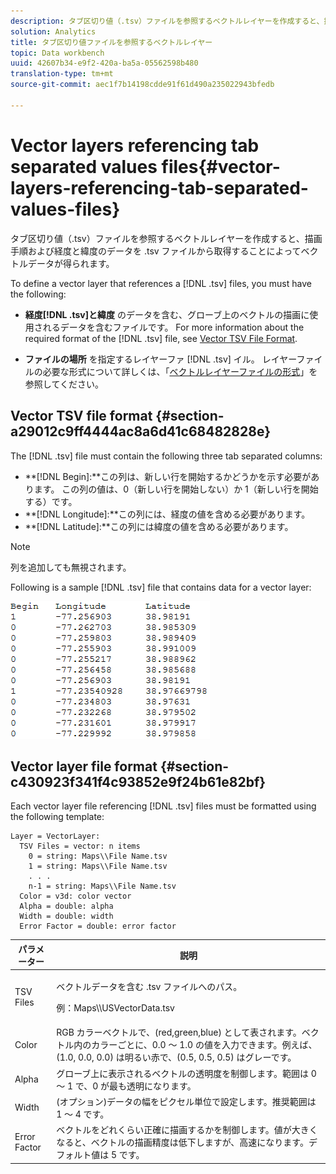 ```yaml
---
description: タブ区切り値（.tsv）ファイルを参照するベクトルレイヤーを作成すると、描画手順および経度と緯度のデータを .tsv ファイルから取得することによってベクトルデータが得られます。
solution: Analytics
title: タブ区切り値ファイルを参照するベクトルレイヤー
topic: Data workbench
uuid: 42607b34-e9f2-420a-ba5a-05562598b480
translation-type: tm+mt
source-git-commit: aec1f7b14198cdde91f61d490a235022943bfedb

---
```



# Vector layers referencing tab separated values files{#vector-layers-referencing-tab-separated-values-files}

タブ区切り値（.tsv）ファイルを参照するベクトルレイヤーを作成すると、描画手順および経度と緯度のデータを .tsv ファイルから取得することによってベクトルデータが得られます。

To define a vector layer that references a [!DNL .tsv] files, you must have the following:

* **経度[!DNL .tsv]と緯度** のデータを含む、グローブ上のベクトルの描画に使用されるデータを含むファイルです。 For more information about the required format of the [!DNL .tsv] file, see [Vector TSV File Format](../../../../home/c-geo-oview/c-wk-img-lyrs/c-wk-vctr-lyrs/c-tab-sep-val-files.md#section-a29012c9ff4444ac8a6d41c68482828e).

* **ファイルの場所** を指定するレイヤーファ [!DNL .tsv] イル。 レイヤーファイルの必要な形式について詳しくは、「[ベクトルレイヤーファイルの形式](../../../../home/c-geo-oview/c-wk-img-lyrs/c-wk-vctr-lyrs/c-tab-sep-val-files.md#section-c430923f341f4c93852e9f24b61e82bf)」を参照してください。

## Vector TSV file format {#section-a29012c9ff4444ac8a6d41c68482828e}

The [!DNL .tsv] file must contain the following three tab separated columns:

* **[!DNL Begin]:**この列は、新しい行を開始するかどうかを示す必要があります。 この列の値は、0（新しい行を開始しない）か 1（新しい行を開始する）です。
* **[!DNL Longitude]:**この列には、経度の値を含める必要があります。
* **[!DNL Latitude]:**この列には緯度の値を含める必要があります。

>[!NOTE]
>
>列を追加しても無視されます。

Following is a sample [!DNL .tsv] file that contains data for a vector layer:

![](assets/tsv_vectorlayer.png)

## Vector layer file format {#section-c430923f341f4c93852e9f24b61e82bf}

Each vector layer file referencing [!DNL .tsv] files must be formatted using the following template:

```
Layer = VectorLayer:
  TSV Files = vector: n items
    0 = string: Maps\\File Name.tsv
    1 = string: Maps\\File Name.tsv
    . . .
    n-1 = string: Maps\\File Name.tsv
  Color = v3d: color vector
  Alpha = double: alpha
  Width = double: width
  Error Factor = double: error factor
```

<table id="table_152F73536AB9403AB43854B81D6A9A15"> 
 <thead> 
  <tr> 
   <th colname="col1" class="entry"> パラメーター </th> 
   <th colname="col2" class="entry"> 説明 </th> 
  </tr> 
 </thead>
 <tbody> 
  <tr> 
   <td colname="col1"> TSV Files </td> 
   <td colname="col2"> <p>ベクトルデータを含む <span class="filepath">.tsv</span> ファイルへのパス。 </p> <p>例：<span class="filepath">Maps\\USVectorData.tsv</span> </p> </td> 
  </tr> 
  <tr> 
   <td colname="col1"> Color </td> 
   <td colname="col2"> RGB カラーベクトルで、(red,green,blue) として表されます。ベクトル内のカラーごとに、0.0 ～ 1.0 の値を入力できます。例えば、(1.0, 0.0, 0.0) は明るい赤で、(0.5, 0.5, 0.5) はグレーです。 </td> 
  </tr> 
  <tr> 
   <td colname="col1"> Alpha </td> 
   <td colname="col2"> グローブ上に表示されるベクトルの透明度を制御します。範囲は 0 ～ 1 で、0 が最も透明になります。 </td> 
  </tr> 
  <tr> 
   <td colname="col1"> Width </td> 
   <td colname="col2"> (オプション)データの幅をピクセル単位で設定します。推奨範囲は 1 ～ 4 です。 </td> 
  </tr> 
  <tr> 
   <td colname="col1"> Error Factor </td> 
   <td colname="col2"> ベクトルをどれくらい正確に描画するかを制御します。値が大きくなると、ベクトルの描画精度は低下しますが、高速になります。デフォルト値は 5 です。 </td> 
  </tr> 
 </tbody> 
</table>

